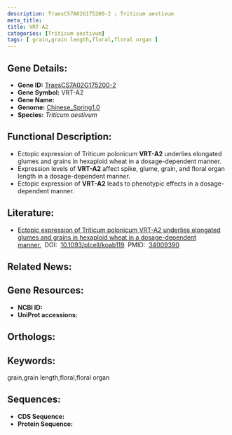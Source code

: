 ```yaml
---
description: TraesCS7A02G175200-2 ; Triticum aestivum
meta_title:
title: VRT-A2
categories: [Triticum aestivum]
tags: [ grain,grain length,floral,floral organ ]
---
```


## Gene Details:
- **Gene ID:**	[TraesCS7A02G175200-2]()
- **Gene Symbol:** VRT-A2
- **Gene Name:** 
- **Genome:** [Chinese_Spring1.0]()
- **Species:** *Triticum aestivum*

## Functional Description:
   - Ectopic expression of Triticum polonicum **VRT-A2** underlies elongated glumes and grains in hexaploid wheat in a dosage-dependent manner.
   - Expression levels of **VRT-A2** affect spike, glume, grain, and floral organ length in a dosage-dependent manner.
   - Ectopic expression of **VRT-A2** leads to phenotypic effects in a dosage-dependent manner.

## Literature:
   - [Ectopic expression of Triticum polonicum VRT-A2 underlies elongated glumes and grains in hexaploid wheat in a dosage-dependent manner.]( https://academic.oup.com/plcell/article/33/7/2296/6261941?login=true)&nbsp;&nbsp;DOI:&nbsp;&nbsp;[10.1093/plcell/koab119](https://academic.oup.com/plcell/article/33/7/2296/6261941?login=true)&nbsp;&nbsp;PMID:&nbsp;&nbsp;[34009390](https://pubmed.ncbi.nlm.nih.gov/34009390/)

## Related News:

## Gene Resources:
- **NCBI ID:** [](https://www.ncbi.nlm.nih.gov/gene/?term=)
- **UniProt accessions:** [](https://www.uniprot.org/uniprotkb//entry)

## Orthologs:

## Keywords:
grain,grain length,floral,floral organ

## Sequences:
- **CDS Sequence:**
- **Protein Sequence:**
